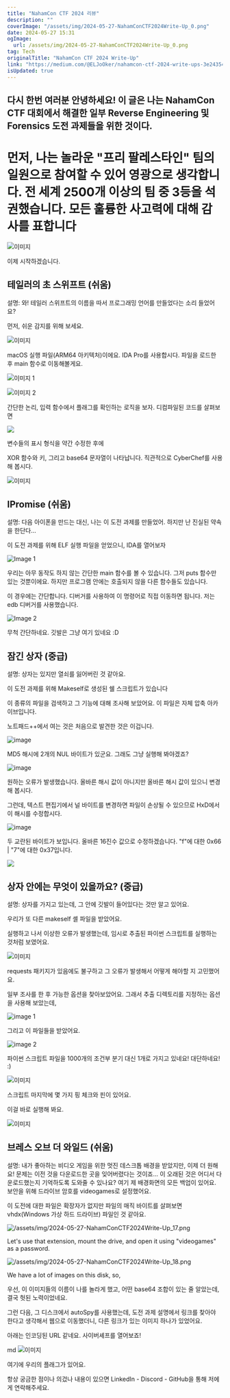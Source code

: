 ```yaml
---
title: "NahamCon CTF 2024 리뷰"
description: ""
coverImage: "/assets/img/2024-05-27-NahamConCTF2024Write-Up_0.png"
date: 2024-05-27 15:31
ogImage:
  url: /assets/img/2024-05-27-NahamConCTF2024Write-Up_0.png
tag: Tech
originalTitle: "NahamCon CTF 2024 Write-Up"
link: "https://medium.com/@ELJoOker/nahamcon-ctf-2024-write-ups-3e24354dc2c6"
isUpdated: true
---
```


## 다시 한번 여러분 안녕하세요! 이 글은 나는 NahamCon CTF 대회에서 해결한 일부 Reverse Engineering 및 Forensics 도전 과제들을 위한 것이다.

# 먼저, 나는 놀라운 "프리 팔레스타인" 팀의 일원으로 참여할 수 있어 영광으로 생각합니다. 전 세계 2500개 이상의 팀 중 3등을 석권했습니다. 모든 훌륭한 사고력에 대해 감사를 표합니다

![이미지](/assets/img/2024-05-27-NahamConCTF2024Write-Up_0.png)

이제 시작하겠습니다.

<!-- cozy-coder - 수평 -->

<ins class="adsbygoogle"
     style="display:block"
     data-ad-client="ca-pub-4877378276818686"
     data-ad-slot="1107185301"
     data-ad-format="auto"
     data-full-width-responsive="true"></ins>

<script>
     (adsbygoogle = window.adsbygoogle || []).push({});
</script>

## 테일러의 초 스위프트 (쉬움)

설명: 와! 테일러 스위프트의 이름을 따서 프로그래밍 언어를 만들었다는 소리 들었어요?

먼저, 쉬운 감지를 위해 보세요.

![이미지](/assets/img/2024-05-27-NahamConCTF2024Write-Up_1.png)

<!-- cozy-coder - 수평 -->

<ins class="adsbygoogle"
     style="display:block"
     data-ad-client="ca-pub-4877378276818686"
     data-ad-slot="1107185301"
     data-ad-format="auto"
     data-full-width-responsive="true"></ins>

<script>
     (adsbygoogle = window.adsbygoogle || []).push({});
</script>

macOS 실행 파일(ARM64 아키텍처)이에요. IDA Pro를 사용합시다. 파일을 로드한 후 main 함수로 이동해볼게요.

![이미지 1](/assets/img/2024-05-27-NahamConCTF2024Write-Up_2.png)

![이미지 2](/assets/img/2024-05-27-NahamConCTF2024Write-Up_3.png)

<!-- cozy-coder - 수평 -->

<ins class="adsbygoogle"
     style="display:block"
     data-ad-client="ca-pub-4877378276818686"
     data-ad-slot="1107185301"
     data-ad-format="auto"
     data-full-width-responsive="true"></ins>

<script>
     (adsbygoogle = window.adsbygoogle || []).push({});
</script>

간단한 논리, 입력 함수에서 플래그를 확인하는 로직을 보자. 디컴파일된 코드를 살펴보면

<img src="/assets/img/2024-05-27-NahamConCTF2024Write-Up_4.png" />

변수들의 표시 형식을 약간 수정한 후에

XOR 함수와 키, 그리고 base64 문자열이 나타납니다. 직관적으로 CyberChef를 사용해 봅시다.

<!-- cozy-coder - 수평 -->

<ins class="adsbygoogle"
     style="display:block"
     data-ad-client="ca-pub-4877378276818686"
     data-ad-slot="1107185301"
     data-ad-format="auto"
     data-full-width-responsive="true"></ins>

<script>
     (adsbygoogle = window.adsbygoogle || []).push({});
</script>

![이미지](/assets/img/2024-05-27-NahamConCTF2024Write-Up_5.png)

## IPromise (쉬움)

설명: 다음 아이폰을 만드는 대신, 나는 이 도전 과제를 만들었어. 하지만 난 진실된 약속을 한단다...

이 도전 과제를 위해 ELF 실행 파일을 얻었으니, IDA를 열어보자

<!-- cozy-coder - 수평 -->

<ins class="adsbygoogle"
     style="display:block"
     data-ad-client="ca-pub-4877378276818686"
     data-ad-slot="1107185301"
     data-ad-format="auto"
     data-full-width-responsive="true"></ins>

<script>
     (adsbygoogle = window.adsbygoogle || []).push({});
</script>

![Image 1](/assets/img/2024-05-27-NahamConCTF2024Write-Up_6.png)

우리는 아무 동작도 하지 않는 간단한 main 함수를 볼 수 있습니다. 그저 puts 함수만 있는 것뿐이에요.
하지만 프로그램 안에는 호출되지 않을 다른 함수들도 있습니다.

이 경우에는 간단합니다. 디버거를 사용하여 이 명령어로 직접 이동하면 됩니다. 저는 edb 디버거를 사용했습니다.

![Image 2](/assets/img/2024-05-27-NahamConCTF2024Write-Up_7.png)

<!-- cozy-coder - 수평 -->

<ins class="adsbygoogle"
     style="display:block"
     data-ad-client="ca-pub-4877378276818686"
     data-ad-slot="1107185301"
     data-ad-format="auto"
     data-full-width-responsive="true"></ins>

<script>
     (adsbygoogle = window.adsbygoogle || []).push({});
</script>

무척 간단하네요. 깃발은 그냥 여기 있네요 :D

## 잠긴 상자 (중급)

설명: 상자는 있지만 열쇠를 잃어버린 것 같아요.

이 도전 과제를 위해 Makeself로 생성된 쉘 스크립트가 있습니다

<!-- cozy-coder - 수평 -->

<ins class="adsbygoogle"
     style="display:block"
     data-ad-client="ca-pub-4877378276818686"
     data-ad-slot="1107185301"
     data-ad-format="auto"
     data-full-width-responsive="true"></ins>

<script>
     (adsbygoogle = window.adsbygoogle || []).push({});
</script>

이 종류의 파일을 검색하고 그 기능에 대해 조사해 보았어요. 이 파일은 자체 압축 아카이브입니다.

노트패드++에서 여는 것은 처음으로 발견한 것은 이겁니다.

![image](/assets/img/2024-05-27-NahamConCTF2024Write-Up_8.png)

MD5 해시에 2개의 NUL 바이트가 있군요. 그래도 그냥 실행해 봐야겠죠?

<!-- cozy-coder - 수평 -->

<ins class="adsbygoogle"
     style="display:block"
     data-ad-client="ca-pub-4877378276818686"
     data-ad-slot="1107185301"
     data-ad-format="auto"
     data-full-width-responsive="true"></ins>

<script>
     (adsbygoogle = window.adsbygoogle || []).push({});
</script>

![image](/assets/img/2024-05-27-NahamConCTF2024Write-Up_9.png)

원하는 오류가 발생했습니다. 올바른 해시 값이 아니지만 올바른 해시 값이 있으니 변경해 봅시다.

그런데, 텍스트 편집기에서 널 바이트를 변경하면 파일이 손상될 수 있으므로 HxD에서 이 해시를 수정합시다.

![image](/assets/img/2024-05-27-NahamConCTF2024Write-Up_10.png)

<!-- cozy-coder - 수평 -->

<ins class="adsbygoogle"
     style="display:block"
     data-ad-client="ca-pub-4877378276818686"
     data-ad-slot="1107185301"
     data-ad-format="auto"
     data-full-width-responsive="true"></ins>

<script>
     (adsbygoogle = window.adsbygoogle || []).push({});
</script>

두 교란된 바이트가 보입니다. 올바른 16진수 값으로 수정하겠습니다.
"f"에 대한 0x66 | "7"에 대한 0x37입니다.

<img src="/assets/img/2024-05-27-NahamConCTF2024Write-Up_11.png" />

## 상자 안에는 무엇이 있을까요? (중급)

설명: 상자를 가지고 있는데, 그 안에 깃발이 들어있다는 것만 알고 있어요.

<!-- cozy-coder - 수평 -->

<ins class="adsbygoogle"
     style="display:block"
     data-ad-client="ca-pub-4877378276818686"
     data-ad-slot="1107185301"
     data-ad-format="auto"
     data-full-width-responsive="true"></ins>

<script>
     (adsbygoogle = window.adsbygoogle || []).push({});
</script>

우리가 또 다른 makeself 셸 파일을 받았어요.

실행하고 나서 이상한 오류가 발생했는데, 임시로 추출된 파이썬 스크립트를 실행하는 것처럼 보였어요.

![이미지](/assets/img/2024-05-27-NahamConCTF2024Write-Up_12.png)

requests 패키지가 있음에도 불구하고 그 오류가 발생해서 어떻게 해야할 지 고민했어요.

<!-- cozy-coder - 수평 -->

<ins class="adsbygoogle"
     style="display:block"
     data-ad-client="ca-pub-4877378276818686"
     data-ad-slot="1107185301"
     data-ad-format="auto"
     data-full-width-responsive="true"></ins>

<script>
     (adsbygoogle = window.adsbygoogle || []).push({});
</script>

일부 조사를 한 후 가능한 옵션을 찾아보았어요. 그래서 추출 디렉토리를 지정하는 옵션을 사용해 보았는데,

![image 1](/assets/img/2024-05-27-NahamConCTF2024Write-Up_13.png)

그리고 이 파일들을 받았어요.

![image 2](/assets/img/2024-05-27-NahamConCTF2024Write-Up_14.png)

<!-- cozy-coder - 수평 -->

<ins class="adsbygoogle"
     style="display:block"
     data-ad-client="ca-pub-4877378276818686"
     data-ad-slot="1107185301"
     data-ad-format="auto"
     data-full-width-responsive="true"></ins>

<script>
     (adsbygoogle = window.adsbygoogle || []).push({});
</script>

파이썬 스크립트 파일을 1000개의 조건부 분기 대신 1개로 가지고 있네요! 대단하네요! :)

![이미지](/assets/img/2024-05-27-NahamConCTF2024Write-Up_15.png)

스크립트 마지막에 몇 가지 핑 체크와 핀이 있어요.

이걸 바로 실행해 봐요.

<!-- cozy-coder - 수평 -->

<ins class="adsbygoogle"
     style="display:block"
     data-ad-client="ca-pub-4877378276818686"
     data-ad-slot="1107185301"
     data-ad-format="auto"
     data-full-width-responsive="true"></ins>

<script>
     (adsbygoogle = window.adsbygoogle || []).push({});
</script>

![이미지](/assets/img/2024-05-27-NahamConCTF2024Write-Up_16.png)

## 브레스 오브 더 와일드 (쉬움)

설명: 내가 좋아하는 비디오 게임을 위한 멋진 데스크톱 배경을 받았지만, 이제 더 원해요! 문제는 이전 것을 다운로드한 곳을 잊어버렸다는 것이죠... 이 오래된 것은 어디서 다운로드했는지 기억하도록 도와줄 수 있나요?
여기 제 배경화면의 모든 백업이 있어요. 보안을 위해 드라이브 암호를 videogames로 설정했어요.

이 도전에 대한 파일은 확장자가 없지만 파일의 매직 바이트를 살펴보면 vhdx(Windows 가상 하드 드라이브) 파일인 것 같아요.

<!-- cozy-coder - 수평 -->

<ins class="adsbygoogle"
     style="display:block"
     data-ad-client="ca-pub-4877378276818686"
     data-ad-slot="1107185301"
     data-ad-format="auto"
     data-full-width-responsive="true"></ins>

<script>
     (adsbygoogle = window.adsbygoogle || []).push({});
</script>

![/assets/img/2024-05-27-NahamConCTF2024Write-Up_17.png](https://example.com/assets/img/2024-05-27-NahamConCTF2024Write-Up_17.png)

Let's use that extension, mount the drive, and open it using "videogames" as a password.

![/assets/img/2024-05-27-NahamConCTF2024Write-Up_18.png](https://example.com/assets/img/2024-05-27-NahamConCTF2024Write-Up_18.png)

We have a lot of images on this disk, so,

<!-- cozy-coder - 수평 -->

<ins class="adsbygoogle"
     style="display:block"
     data-ad-client="ca-pub-4877378276818686"
     data-ad-slot="1107185301"
     data-ad-format="auto"
     data-full-width-responsive="true"></ins>

<script>
     (adsbygoogle = window.adsbygoogle || []).push({});
</script>

우선, 이 이미지들의 이름이 나를 놀라게 했고, 어떤 base64 조합이 있는 줄 알았는데, 결국 헛된 노력이었네요.

그런 다음, 그 디스크에서 autoSpy를 사용했는데, 도전 과제 설명에서 링크를 찾아야 한다고 생각해서 웹으로 이동했더니, 다른 링크가 있는 이미지 하나가 있었어요.

아래는 인코딩된 URL 같네요. 사이버셰프를 열어보죠!

<!-- cozy-coder - 수평 -->

<ins class="adsbygoogle"
     style="display:block"
     data-ad-client="ca-pub-4877378276818686"
     data-ad-slot="1107185301"
     data-ad-format="auto"
     data-full-width-responsive="true"></ins>

<script>
     (adsbygoogle = window.adsbygoogle || []).push({});
</script>

md
![이미지](/assets/img/2024-05-27-NahamConCTF2024Write-Up_20.png)

여기에 우리의 플래그가 있어요.

항상 궁금한 점이나 의겄나 내용이 있으면 LinkedIn - Discord - GitHub을 통해 저에게 연락해주세요.
